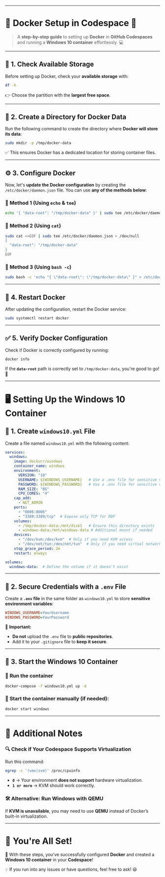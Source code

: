 

---

# 🐳 **Docker Setup in Codespace** 🚀  

> A **step-by-step guide** to setting up **Docker** in **GitHub Codespaces** and running a **Windows 10 container** effortlessly. 💻  

---

## 📌 **1. Check Available Storage**  

Before setting up Docker, check your **available storage** with:  

```bash
df -h
```  

👉 Choose the partition with the **largest free space**.  

---

## 📂 **2. Create a Directory for Docker Data**  

Run the following command to create the directory where **Docker will store its data**:  

```bash
sudo mkdir -p /tmp/docker-data
```  

✅ This ensures Docker has a dedicated location for storing container files.  

---

## ⚙️ **3. Configure Docker**  

Now, let's **update the Docker configuration** by creating the `/etc/docker/daemon.json` file. You can use **any of the methods below**:  

### 📝 **Method 1 (Using `echo` & `tee`)**  
```bash
echo '{ "data-root": "/tmp/docker-data" }' | sudo tee /etc/docker/daemon.json > /dev/null
```

### 📝 **Method 2 (Using `cat`)**  
```bash
sudo cat <<EOF | sudo tee /etc/docker/daemon.json > /dev/null
{
  "data-root": "/tmp/docker-data"
}
EOF
```

### 📝 **Method 3 (Using `bash -c`)**  
```bash
sudo bash -c 'echo "{ \"data-root\": \"/tmp/docker-data\" }" > /etc/docker/daemon.json'
```

---

## 🔄 **4. Restart Docker**  

After updating the configuration, restart the Docker service:  

```bash
sudo systemctl restart docker
```

---

## ✅ **5. Verify Docker Configuration**  

Check if Docker is correctly configured by running:  

```bash
docker info
```

If the **`data-root`** path is correctly set to `/tmp/docker-data`, you're good to go! 🎉  

---

# 🖥️ **Setting Up the Windows 10 Container**  

## 📌 **1. Create `windows10.yml` File**  

Create a file named `windows10.yml` with the following content:  

```yaml
services:
  windows:
    image: dockurr/windows
    container_name: windows
    environment:
      VERSION: "10"
      USERNAME: ${WINDOWS_USERNAME}   # Use a .env file for sensitive variables
      PASSWORD: ${WINDOWS_PASSWORD}   # Use a .env file for sensitive variables
      RAM_SIZE: "8G"
      CPU_CORES: "4"
    cap_add:
      - NET_ADMIN
    ports:
      - "8006:8006"
      - "3389:3389/tcp"  # Expose only TCP for RDP
    volumes:
      - /tmp/docker-data:/mnt/disk1   # Ensure this directory exists
      - windows-data:/mnt/windows-data # Additional mount if needed
    devices:
      - "/dev/kvm:/dev/kvm"  # Only if you need KVM access
      - "/dev/net/tun:/dev/net/tun"  # Only if you need virtual network interfaces
    stop_grace_period: 2m
    restart: always

volumes:
  windows-data:  # Define the volume if it doesn't exist
```

---

## 🔑 **2. Secure Credentials with a `.env` File**  

Create a **`.env` file** in the same folder as `windows10.yml` to store **sensitive environment variables**:  

```ini
WINDOWS_USERNAME=YourUsername
WINDOWS_PASSWORD=YourPassword
```

🚨 **Important:**  
- **Do not** upload the `.env` file to **public repositories**.  
- Add it to your `.gitignore` file to **keep it secure**.  

---

## 🚀 **3. Start the Windows 10 Container**  

### 🔹 **Run the container**  
```bash
docker-compose -f windows10.yml up -d
```

### 🔹 **Start the container manually (if needed):**  
```bash
docker start windows
```

---

# 📌 **Additional Notes**  

### 🔍 **Check if Your Codespace Supports Virtualization**  
Run this command:  

```bash
egrep -c '(vmx|svm)' /proc/cpuinfo
```

- **`0`** → Your environment **does not support** hardware virtualization.  
- **`1 or more`** → KVM should work correctly.  

### 🛠️ **Alternative: Run Windows with QEMU**  
If **KVM is unavailable**, you may need to use **QEMU** instead of Docker’s built-in virtualization.  

---

# 🎉 **You're All Set!**  

🚀 With these steps, you've successfully configured **Docker** and created a **Windows 10 container** in your **Codespace**!  

💡 If you run into any issues or have questions, feel free to ask! 😃
